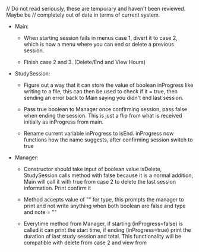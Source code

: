 // Do not read seriously, these are temporary and haven't been reviewed. Maybe be 
// completely out of date in terms of current system.

- Main:

    - When starting session fails in menus case 1, divert it to case 2, which is
        now a menu where you can end or delete a previous session.

    - Finish case 2 and 3. (Delete/End and View Hours)

- StudySession:

    - Figure out a way that it can store the value of boolean inProgress like
        writing to a file, this can then be used to check if it = true, then
        sending an error back to Main saying you didn't end last session.

    - Pass true boolean to Manager once confirming session, pass false when
        ending the session. This is just a flip from what is received initially
        as inProgress from main.

    - Rename current variable inProgress to isEnd. inProgress now functions how
        the name suggests, after confirming session switch to true


- Manager:

    - Constructor should take input of boolean value isDelete, StudySession calls
        method with false because it is a normal addition, Main will call it with
        true from case 2 to delete the last session information. Print confirm it

    - Method accepts value of "" for type, this prompts the manager to print
        and not write anything when both boolean are false and type and note = ""

    - Everytime method from Manager, if starting (inProgress=false) is called it 
        can print the start time, if ending (inProgress=true) print the duration
        of last study session and total. This functionality will be compatible
        with delete from case 2 and view from
